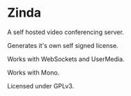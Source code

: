 # Zinda

A self hosted video conferencing server.

Generates it's own self signed license.

Works with WebSockets and UserMedia.

Works with Mono.

Licensed under GPLv3.
